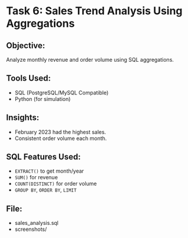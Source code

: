 # Task 6: Sales Trend Analysis Using Aggregations

## Objective:
Analyze monthly revenue and order volume using SQL aggregations.

## Tools Used:
- SQL (PostgreSQL/MySQL Compatible)
- Python (for simulation)

## Insights:
- February 2023 had the highest sales.
- Consistent order volume each month.

## SQL Features Used:
- `EXTRACT()` to get month/year
- `SUM()` for revenue
- `COUNT(DISTINCT)` for order volume
- `GROUP BY`, `ORDER BY`, `LIMIT`

## File:
- sales_analysis.sql
- screenshots/
